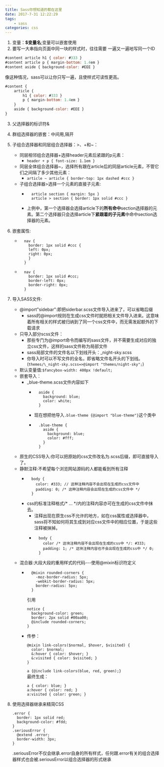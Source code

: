 ```yaml
---
title: Sass你想知道的都在这里
date: 2017-7-31 12:22:29
tags: 
	- sass
categories: css
---
```

1. 变量：**$变量名**;变量可以嵌套使用
2. 要写一大串指向页面中同一块的样式时，往往需要 一遍又一遍地写同一个ID

```js
#content article h1 { color: #333 }
#content article p { margin-bottom: 1.4em }
#content aside { background-color: #EEE }
```
	
像这种情况，sass可以让你只写一遍，且使样式可读性更高。
<!--more-->
```js
#content {
	article {
		h1 { color: #333 }
		p { margin-bottom: 1.4em }
	}
	aside { background-color: #EEE }
}
```  

3. 父选择器的标识符&
4. 群组选择器的嵌套：中间用,隔开
5. 子组合选择器和同层组合选择器：>、+和~：
	- 同层相邻组合选择器+选择header元素后紧跟的p元素：
		- `header + p { font-size: 1.1em }`
	- 同层全体组合选择器~，选择所有跟在article后的同层article元素，不管它们之间隔了多少其他元素：
		- `article ~ article { border-top: 1px dashed #ccc }`
	- 子组合选择器>选择一个元素的直接子元素:
		- ```
			article section { margin: 5px }
			article > section { border: 1px solid #ccc }
		  ```
		- 上例中，第一个选择器会选择article下的**所有命中**section选择器的元素。第二个选择器只会选择article下**紧跟着的子元素**中命中section选择器的元素。

6. 嵌套属性:
	- ```
		nav {
		  border: 1px solid #ccc {
		  left: 0px;
		  right: 0px;
		  }
		}
		```
	- ```
		nav {
		  border: 1px solid #ccc;
		  border-left: 0px;
		  border-right: 0px;
		}
		```

7. 导入SASS文件:
	- @import"sidebar":即把siderbar.scss文件导入进来了，可以省略后缀
		- sass的@import规则在生成css文件时就把相关文件导入进来。这意味着所有相关的样式被归纳到了同一个css文件中，而无需发起额外的下载请求
	- 只导入部分scss文件：
		- 那些专门为@import命令而编写的sass文件，并不需要生成对应的独立css文件，这样的sass文件称为局部文件
		- sass局部文件的文件名以下划线开头：_night-sky.scss
		- 你导入时可以不写文件的全名，即省略文件名开头的下划线。(`themes/\_night-sky.scss=>@import "themes/night-sky";`)
	- 默认变量值:`$fancybox-width: 400px !default;`
	- 嵌套导入：
		- _blue-theme.scss文件内容如下
			- ```
				aside {
				  background: blue;
				  color: white;
				}
				```
			- 现在想把他导入`.blue-theme {@import "blue-theme"}`这个类中
			- ```
				.blue-theme {
				  aside {
				    background: blue;
				    color: #fff;
				  }
				}
				```
	- 原生的CSS导入:你可以把原始的css文件改名为.scss后缀，即可直接导入了。
	- 静默注释:不希望每个浏览网站源码的人都能看到所有注释
		- ```
			body {
			  color: #333; // 这种注释内容不会出现在生成的css文件中
			  padding: 0; /* 这种注释内容会出现在生成的css文件中 */
			}
			```
		- css的标准注释格式/* ... */内的注释内容亦可在生成的css文件中抹去。
			- 注释出现在原生css不允许的地方，如在css属性或选择器中，sass将不知如何将其生成到对应css文件中的相应位置，于是这些注释被抹掉。
			- ```
				body {
				  color /* 这块注释内容不会出现在生成的css中 */: #333;
				  padding: 1; /* 这块注释内容也不会出现在生成的css中 */ 0;
				}
				```
	- 混合器:大段大段的重用样式的代码---使用@mixin标识符定义
		- ```
			@mixin rounded-corners {
			  -moz-border-radius: 5px;
			  -webkit-border-radius: 5px;
			  border-radius: 5px;
			}
			```  
			引用
			```
			notice {
			  background-color: green;
			  border: 2px solid #00aa00;
			  @include rounded-corners;
			}
			```
		- 传参：
			```  
			@mixin link-colors($normal, $hover, $visited) {
			  color: $normal;
			  &:hover { color: $hover; }
			  &:visited { color: $visited; }
			}
			```  
			`a {@include link-colors(blue, red, green);}`  
			最终生成：
			```
			a { color: blue; }
			a:hover { color: red; }
			a:visited { color: green; }
			```  
8. 使用选择器继承来精简CSS
	```
	.error {
	  border: 1px solid red;
	  background-color: #fdd;
	}
	.seriousError {
	  @extend .error;
	  border-width: 3px;
	}
	```  
	.seriousError不仅会继承.error自身的所有样式，任何跟.error有关的组合选择器样式也会被.seriousError以组合选择器的形式继承
	<!--more-->
